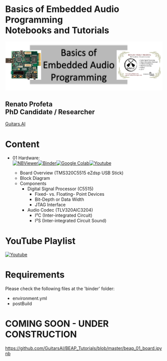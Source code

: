 # Basics of Embedded Audio Programming <br> Notebooks and Tutorials
<p align="center">
    <img src="./images/logo_beap.png">
</p>

## Renato Profeta <br> PhD Candidate / Researcher
[Guitars.AI](https://www.instagram.com/guitars.ai/)

# Content
- 01 Hardware: <br>
[![NBViewer](https://badgen.net/badge/Launch/on%20NBViewer/blue?icon=terminal)](https://nbviewer.jupyter.org/github/GuitarsAI/BEAP_Tutorials/blob/master/beap_01_board.ipynb)[![Binder](https://mybinder.org/badge_logo.svg)](https://mybinder.org/v2/gh/GuitarsAI/BEAP_Tutorials/master?filepath=beap_01_board.ipynb)[![Google Colab](https://badgen.net/badge/Launch/on%20Google%20Colab/black?icon=terminal)](https://colab.research.google.com/github/GuitarsAI/BEAP_Tutorials/blob/master/beap_01_board.ipynb[)[![Youtube](https://badgen.net/badge/Launch/on%20YouTube/red?icon=terminal)](https://youtu.be/8jLT1U2aUtQ)

  - Board Overview (TMS320C5515 eZdsp USB Stick)
  - Block Diagram
  - Components
    - Digital Signal Processor (C5515)
        - Fixed- vs. Floating- Point Devices
        - Bit-Depth or Data Width
        - JTAG Interface
    - Audio Codec (TLV320AIC3204)
        - I²C (Inter-integrated Circuit)
        - I²S (Inter-integrated Circuit Sound)
  
# YouTube Playlist
[![Youtube](https://badgen.net/badge/Launch/on%20YouTube/red?icon=terminal)](https://www.youtube.com/playlist?list=PL6QnpHKwdPYiCso6Md0xTxqXQ9VbUQiSA)
 
# Requirements
Please check the following files at the 'binder' folder:
  - environment.yml
  - postBuild

# COMING SOON - UNDER CONSTRUCTION
https://github.com/GuitarsAI/BEAP_Tutorials/blob/master/beap_01_board.ipynb
